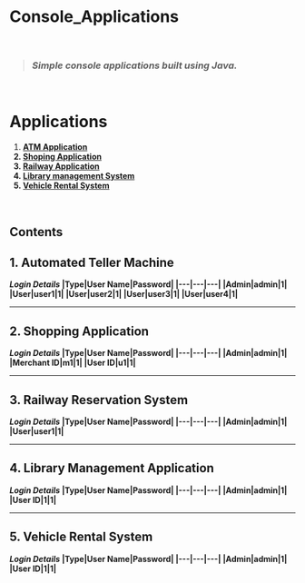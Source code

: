 # Console_Applications
<br>

> ### _Simple console applications built using Java._
<br>   


# Applications
1. <b><a href="https://github.com/Harish-73/Console_Applications/blob/main/ATM/AutomatedTellerMachine.java">ATM Application</a><b>
2. <b><a href="https://github.com/Harish-73/Console_Applications/blob/main/Shopping%20Application/ShoppingApplication.java">Shoping Application</a><b>
3. <b><a href="https://github.com/Harish-73/Console_Applications/blob/main/Railway%20Reservation/RailwayReservation.java">Railway Application</a><b>
4. <b><a href="https://github.com/Harish-73/Console_Applications/blob/main/Library%20Management%20System/LibraryManagementSystem.java">Library management System</a><b>
5. <b><a href="https://github.com/Harish-73/Console_Applications/blob/main/Vehicle%20Rental%20System/VehicleRentalSystem.java">Vehicle Rental System</a><b> 

 <br>

## Contents

## 1.  Automated Teller Machine

_Login Details_
|Type|User Name|Password|
|---|---|---|
|Admin|admin|1|
|User|user1|1|
|User|user2|1|
|User|user3|1|
|User|user4|1|

***

## 2. Shopping Application

_Login Details_
|Type|User Name|Password|
|---|---|---|
|Admin|admin|1|
|Merchant ID|m1|1|
|User ID|u1|1|

***

## 3. Railway Reservation System

_Login Details_
|Type|User Name|Password|
|---|---|---|
|Admin|admin|1|
|User|user1|1|

***

## 4. Library Management Application

_Login Details_
|Type|User Name|Password|
|---|---|---|
|Admin|admin|1|
|User ID|1|1|

***

## 5. Vehicle Rental System

_Login Details_
|Type|User Name|Password|
|---|---|---|
|Admin|admin|1|
|User ID|1|1|



<!-- ## 6. Splitwise Application

_Login Details_
|Type|User Name|Password|
|---|---|---|
|User|user1@gmail.com|123|
|User|user2@gmail.com|123| -->



<!-- 
<br>
<div align = "center">
<table>
  <tr>
    <th>Name</th>
    <th>Description</th>
  </tr>
  <tr>
    <td><b><a href="https://github.com/Harish-73/Console_Applications/blob/main/ATM/AutomatedTellerMachine.java">ATM Application</a><b></td>
    <td>Console based ATM Application Built using java</td>
  </tr>
  <tr>
   <td><b><a href="https://github.com/Harish-73/Console_Applications/blob/main/Library%20Management%20System/LibraryManagementSystem.java">Library management System</a><b></td>
    <td>Library management System Built using java</td>    
  </tr>
  <tr>
   <td><b><a href="https://github.com/Harish-73/Console_Applications/blob/main/Railway%20Reservation/RailwayReservation.java">Railway Application</a><b></td>
    <td>Railway Reservation Application Built using java</td>    
  </tr>
  <tr>
   <td><b><a href="https://github.com/Harish-73/Console_Applications/blob/main/Shopping%20Application/ShoppingApplication.java">Shoping Application</a><b></td>
    <td>Shopping Application Built using java</td> 
  </tr> 
  <tr>
   <td><b><a href="https://github.com/Harish-73/Console_Applications/blob/main/Vehicle%20Rental%20System/VehicleRentalSystem.java">Vehicle Rental System</a><b></td>
    <td> Vehicle Rental System Built using java</td> 
  </tr>    
</table>

</div>
<br> -->
